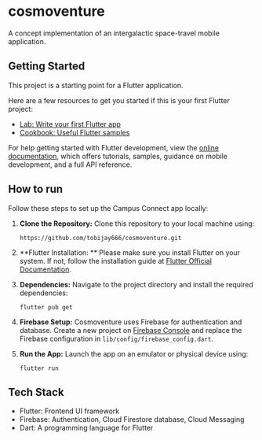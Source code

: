 # cosmoventure

A concept implementation of an intergalactic space-travel mobile application.

## Getting Started

This project is a starting point for a Flutter application.

Here are a few resources to get you started if this is your first Flutter project:

- [Lab: Write your first Flutter app](https://docs.flutter.dev/get-started/codelab)
- [Cookbook: Useful Flutter samples](https://docs.flutter.dev/cookbook)

For help getting started with Flutter development, view the
[online documentation](https://docs.flutter.dev/), which offers tutorials,
samples, guidance on mobile development, and a full API reference.



## How to run

Follow these steps to set up the Campus Connect app locally:

1. **Clone the Repository:** Clone this repository to your local machine using:
   ```
   https://github.com/tobijay666/cosmoventure.git
   ```

2. **Flutter Installation: ** Please make sure you install Flutter on your system. If not, follow the installation guide at [Flutter Official Documentation](https://flutter.dev/docs/get-started/install).

3. **Dependencies:** Navigate to the project directory and install the required dependencies:
   ```
   flutter pub get

4. **Firebase Setup:** Cosmoventure uses Firebase for authentication and database. Create a new project on [Firebase Console](https://console.firebase.google.com/) and replace the Firebase configuration in `lib/config/firebase_config.dart`.

5. **Run the App:** Launch the app on an emulator or physical device using:
   ```
   flutter run
   ```


 ## Tech Stack

- Flutter: Frontend UI framework
- Firebase: Authentication, Cloud Firestore database, Cloud Messaging
- Dart: A programming language for Flutter
